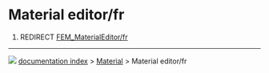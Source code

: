 # Material editor/fr
1.  REDIRECT [FEM\_MaterialEditor/fr](FEM_MaterialEditor/fr.md)



---
![](images/Right_arrow.png) [documentation index](../README.md) > [Material](Material_Workbench.md) > Material editor/fr
